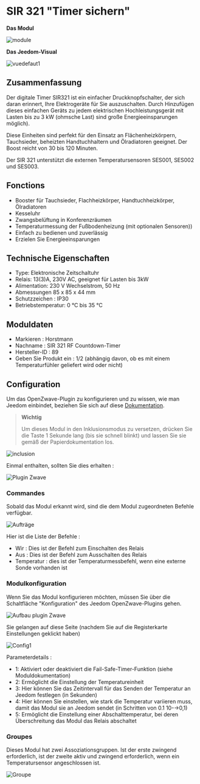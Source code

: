 # SIR 321 "Timer sichern"

**Das Modul**

![module](images/secure.sir321/module.jpg)

**Das Jeedom-Visual**

![vuedefaut1](images/secure.sir321/vuedefaut1.jpg)

## Zusammenfassung

Der digitale Timer SIR321 ist ein einfacher Druckknopfschalter, der sich daran erinnert, Ihre Elektrogeräte für Sie auszuschalten. Durch Hinzufügen dieses einfachen Geräts zu jedem elektrischen Hochleistungsgerät mit Lasten bis zu 3 kW (ohmsche Last) sind große Energieeinsparungen möglich).

Diese Einheiten sind perfekt für den Einsatz an Flächenheizkörpern, Tauchsieder, beheizten Handtuchhaltern und Ölradiatoren geeignet. Der Boost reicht von 30 bis 120 Minuten.

Der SIR 321 unterstützt die externen Temperatursensoren SES001, SES002 und SES003.

## Fonctions

-   Booster für Tauchsieder, Flachheizkörper, Handtuchheizkörper, Ölradiatoren
-   Kesseluhr
-   Zwangsbelüftung in Konferenzräumen
-   Temperaturmessung der Fußbodenheizung (mit optionalen Sensoren))
-   Einfach zu bedienen und zuverlässig
-   Erzielen Sie Energieeinsparungen

## Technische Eigenschaften

-   Type: Elektronische Zeitschaltuhr
-   Relais: 13(3)A, 230V AC, geeignet für Lasten bis 3kW
-   Alimentation: 230 V Wechselstrom, 50 Hz
-   Abmessungen 85 x 85 x 44 mm
-   Schutzzeichen : IP30
-   Betriebstemperatur: 0 °C bis 35 °C

## Moduldaten

-   Markieren : Horstmann
-   Nachname : SIR 321 RF Countdown-Timer
-   Hersteller-ID : 89
-   Geben Sie Produkt ein : 1/2 (abhängig davon, ob es mit einem Temperaturfühler geliefert wird oder nicht)

## Configuration

Um das OpenZwave-Plugin zu konfigurieren und zu wissen, wie man Jeedom einbindet, beziehen Sie sich auf diese [Dokumentation](https://doc.jeedom.com/de_DE/plugins/automation%20protocol/openzwave/).
> **Wichtig**
>
> Um dieses Modul in den Inklusionsmodus zu versetzen, drücken Sie die Taste 1 Sekunde lang (bis sie schnell blinkt) und lassen Sie sie gemäß der Papierdokumentation los.

![inclusion](images/secure.sir321/inclusion.jpg)

Einmal enthalten, sollten Sie dies erhalten :

![Plugin Zwave](images/secure.sir321/information.jpg)

### Commandes

Sobald das Modul erkannt wird, sind die dem Modul zugeordneten Befehle verfügbar.

![Aufträge](images/secure.sir321/commandes.jpg)

Hier ist die Liste der Befehle :

-   Wir : Dies ist der Befehl zum Einschalten des Relais
-   Aus : Dies ist der Befehl zum Ausschalten des Relais
-   Temperatur : dies ist der Temperaturmessbefehl, wenn eine externe Sonde vorhanden ist

### Modulkonfiguration

Wenn Sie das Modul konfigurieren möchten, müssen Sie über die Schaltfläche "Konfiguration" des Jeedom OpenZwave-Plugins gehen.

![Aufbau plugin Zwave](images/plugin/bouton_configuration.jpg)

Sie gelangen auf diese Seite (nachdem Sie auf die Registerkarte Einstellungen geklickt haben)

![Config1](images/secure.sir321/config1.jpg)

Parameterdetails :

-   1: Aktiviert oder deaktiviert die Fail-Safe-Timer-Funktion (siehe Moduldokumentation)
-   2: Ermöglicht die Einstellung der Temperatureinheit
-   3: Hier können Sie das Zeitintervall für das Senden der Temperatur an Jeedom festlegen (in Sekunden)
-   4: Hier können Sie einstellen, wie stark die Temperatur variieren muss, damit das Modul sie an Jeedom sendet (in Schritten von 0.1 10-→0,1)
-   5: Ermöglicht die Einstellung einer Abschalttemperatur, bei deren Überschreitung das Modul das Relais abschaltet

### Groupes

Dieses Modul hat zwei Assoziationsgruppen. Ist der erste zwingend erforderlich, ist der zweite aktiv und zwingend erforderlich, wenn ein Temperatursensor angeschlossen ist.

![Groupe](images/secure.sir321/groupe.jpg)

